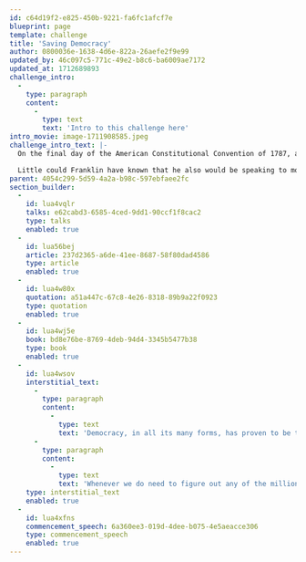 ```yaml
---
id: c64d19f2-e825-450b-9221-fa6fc1afcf7e
blueprint: page
template: challenge
title: 'Saving Democracy'
author: 0800036e-1638-4d6e-822a-26aefe2f9e99
updated_by: 46c097c5-771c-49e2-b8c6-ba6009ae7172
updated_at: 1712689893
challenge_intro:
  -
    type: paragraph
    content:
      -
        type: text
        text: 'Intro to this challenge here'
intro_movie: image-1711908585.jpeg
challenge_intro_text: |-
  On the final day of the American Constitutional Convention of 1787, as people gathered in colonial Philadelphia to await news of what exactly the founders had crafted, Elizabeth Willing Powel, a well known salonaire of that era and a close confidant of George Washington, inquired of Ben Franklin, “What have we created, Dr. Franklin, a republic or a monarchy?” His famous reply: “A republic…if you can keep it.”

  Little could Franklin have known that he also would be speaking to most countries around the globe 235 years later, for the world now anxiously nurtures increasingly fragile democratic experiments in the face of expanding authoritarianism.
parent: 4054c299-5d59-4a2a-b98c-597ebfaee2fc
section_builder:
  -
    id: lua4vqlr
    talks: e62cabd3-6585-4ced-9dd1-90ccf1f8cac2
    type: talks
    enabled: true
  -
    id: lua56bej
    article: 237d2365-a6de-41ee-8687-58f80dad4586
    type: article
    enabled: true
  -
    id: lua4w80x
    quotation: a51a447c-67c8-4e26-8318-89b9a22f0923
    type: quotation
    enabled: true
  -
    id: lua4wj5e
    book: bd8e76be-8769-4deb-94d4-3345b5477b38
    type: book
    enabled: true
  -
    id: lua4wsov
    interstitial_text:
      -
        type: paragraph
        content:
          -
            type: text
            text: 'Democracy, in all its many forms, has proven to be the best answer to the eternal question for humankind: how the heck can I get along well with my neighbors?  For the world is indeed imperfect; we all have neighbors at some point like  “…that new lot down the street, with all their noise and disrespect.”'
      -
        type: paragraph
        content:
          -
            type: text
            text: 'Whenever we do need to figure out any of the million challenges of living together, democracy raises its hand quietly in response: “Bring me your disagreement, your misunderstanding; bring me that terrible thing your neighbors did. Share with me,” democracy urges, “your confusion over legal rights or medical care or how to build a school that works best for everyone in your village. I will give you a well-considered answer, based on much experience. I will do my best to preserve the dignity of humanhood.” '
    type: interstitial_text
    enabled: true
  -
    id: lua4xfns
    commencement_speech: 6a360ee3-019d-4dee-b075-4e5aeacce306
    type: commencement_speech
    enabled: true
---
```


